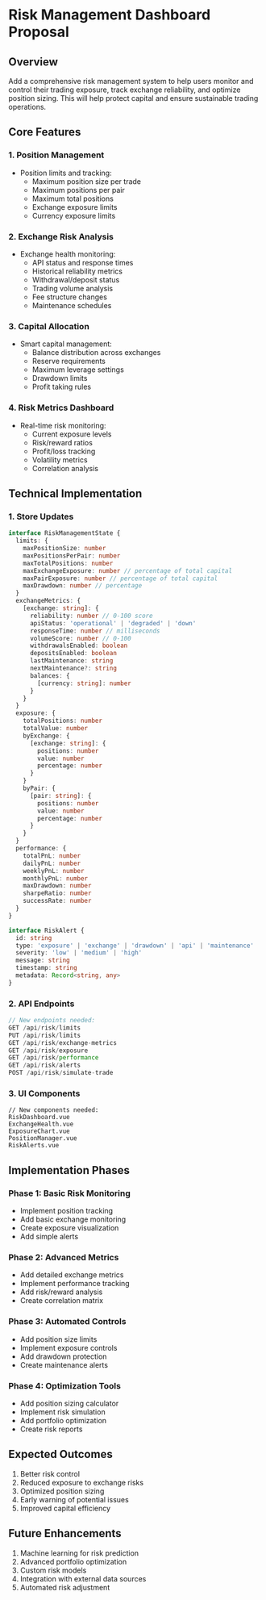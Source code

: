 # Risk Management Dashboard Proposal

## Overview
Add a comprehensive risk management system to help users monitor and control their trading exposure, track exchange reliability, and optimize position sizing. This will help protect capital and ensure sustainable trading operations.

## Core Features

### 1. Position Management
- Position limits and tracking:
  * Maximum position size per trade
  * Maximum positions per pair
  * Maximum total positions
  * Exchange exposure limits
  * Currency exposure limits

### 2. Exchange Risk Analysis
- Exchange health monitoring:
  * API status and response times
  * Historical reliability metrics
  * Withdrawal/deposit status
  * Trading volume analysis
  * Fee structure changes
  * Maintenance schedules

### 3. Capital Allocation
- Smart capital management:
  * Balance distribution across exchanges
  * Reserve requirements
  * Maximum leverage settings
  * Drawdown limits
  * Profit taking rules

### 4. Risk Metrics Dashboard
- Real-time risk monitoring:
  * Current exposure levels
  * Risk/reward ratios
  * Profit/loss tracking
  * Volatility metrics
  * Correlation analysis

## Technical Implementation

### 1. Store Updates
```typescript
interface RiskManagementState {
  limits: {
    maxPositionSize: number
    maxPositionsPerPair: number
    maxTotalPositions: number
    maxExchangeExposure: number // percentage of total capital
    maxPairExposure: number // percentage of total capital
    maxDrawdown: number // percentage
  }
  exchangeMetrics: {
    [exchange: string]: {
      reliability: number // 0-100 score
      apiStatus: 'operational' | 'degraded' | 'down'
      responseTime: number // milliseconds
      volumeScore: number // 0-100
      withdrawalsEnabled: boolean
      depositsEnabled: boolean
      lastMaintenance: string
      nextMaintenance?: string
      balances: {
        [currency: string]: number
      }
    }
  }
  exposure: {
    totalPositions: number
    totalValue: number
    byExchange: {
      [exchange: string]: {
        positions: number
        value: number
        percentage: number
      }
    }
    byPair: {
      [pair: string]: {
        positions: number
        value: number
        percentage: number
      }
    }
  }
  performance: {
    totalPnL: number
    dailyPnL: number
    weeklyPnL: number
    monthlyPnL: number
    maxDrawdown: number
    sharpeRatio: number
    successRate: number
  }
}

interface RiskAlert {
  id: string
  type: 'exposure' | 'exchange' | 'drawdown' | 'api' | 'maintenance'
  severity: 'low' | 'medium' | 'high'
  message: string
  timestamp: string
  metadata: Record<string, any>
}
```

### 2. API Endpoints
```typescript
// New endpoints needed:
GET /api/risk/limits
PUT /api/risk/limits
GET /api/risk/exchange-metrics
GET /api/risk/exposure
GET /api/risk/performance
GET /api/risk/alerts
POST /api/risk/simulate-trade
```

### 3. UI Components
```vue
// New components needed:
RiskDashboard.vue
ExchangeHealth.vue
ExposureChart.vue
PositionManager.vue
RiskAlerts.vue
```

## Implementation Phases

### Phase 1: Basic Risk Monitoring
- Implement position tracking
- Add basic exchange monitoring
- Create exposure visualization
- Add simple alerts

### Phase 2: Advanced Metrics
- Add detailed exchange metrics
- Implement performance tracking
- Add risk/reward analysis
- Create correlation matrix

### Phase 3: Automated Controls
- Add position size limits
- Implement exposure controls
- Add drawdown protection
- Create maintenance alerts

### Phase 4: Optimization Tools
- Add position sizing calculator
- Implement risk simulation
- Add portfolio optimization
- Create risk reports

## Expected Outcomes
1. Better risk control
2. Reduced exposure to exchange risks
3. Optimized position sizing
4. Early warning of potential issues
5. Improved capital efficiency

## Future Enhancements
1. Machine learning for risk prediction
2. Advanced portfolio optimization
3. Custom risk models
4. Integration with external data sources
5. Automated risk adjustment
